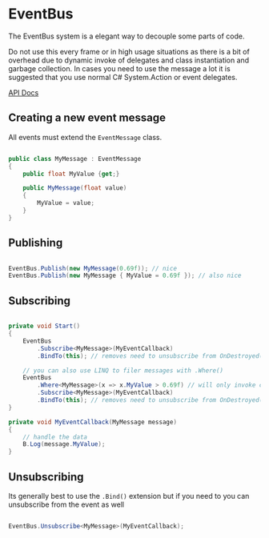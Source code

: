 # EventBus

The EventBus system is a elegant way to decouple some parts of code. 

Do not use this every frame or in high usage situations as there is a bit of overhead due to dynamic invoke of delegates and class instantiation and garbage collection. In cases you need to use the message a lot it is suggested that you use normal C# System.Action or event delegates. 

[API Docs](https://blackout-games.github.io/frontend-docs/api/Core/Blackout.Core.EventSystem.EventBus.EventBus.html)

## Creating a new event message

All events must extend the `EventMessage` class.

```csharp

public class MyMessage : EventMessage
{
    public float MyValue {get;}

    public MyMessage(float value)
    {
        MyValue = value;
    }
}

```

## Publishing 

```csharp

EventBus.Publish(new MyMessage(0.69f)); // nice
EventBus.Publish(new MyMessage { MyValue = 0.69f }); // also nice

```

## Subscribing

```csharp

private void Start()
{
    EventBus
        .Subscribe<MyMessage>(MyEventCallback)
        .BindTo(this); // removes need to unsubscribe from OnDestroyed()

    // you can also use LINQ to filer messages with .Where()
    EventBus
        .Where<MyMessage>(x => x.MyValue > 0.69f) // will only invoke callback if this is true
        .Subscribe<MyMessage>(MyEventCallback)
        .BindTo(this); // removes need to unsubscribe from OnDestroyed()
}

private void MyEventCallback(MyMessage message)
{
    // handle the data
    B.Log(message.MyValue);
}

```

## Unsubscribing

Its generally best to use the `.Bind()` extension but if you need to you can unsubscribe from the event as well

```csharp

EventBus.Unsubscribe<MyMessage>(MyEventCallback);

```
